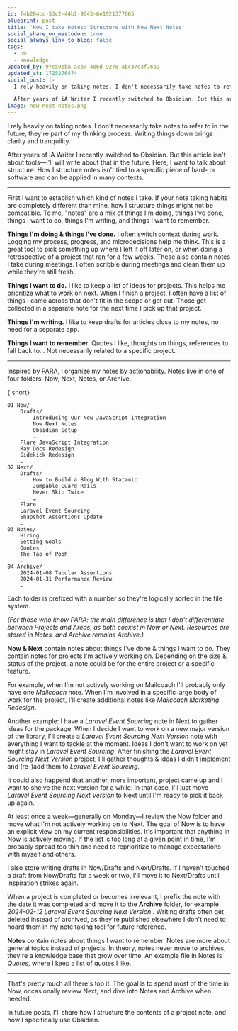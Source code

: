 ```yaml
---
id: f4b284cc-53c2-44b1-9643-6e1921377665
blueprint: post
title: 'How I take notes: Structure with Now Next Notes'
social_share_on_mastodon: true
social_always_link_to_blog: false
tags:
  - pm
  - knowledge
updated_by: 97c59bba-acb7-406d-9278-abc37e3f76a9
updated_at: 1725276474
social_post: |-
  I rely heavily on taking notes. I don't necessarily take notes to refer to in the future, they're part of my thinking process. Writing things down brings clarity and tranquility.

  After years of iA Writer I recently switched to Obsidian. But this article isn't about tools—I'll will write about that in the future. Here, I want to talk about structure. How I structure notes isn't tied to a specific piece of hard- or software and can be applied in many contexts.
image: now-next-notes.png
---
```

I rely heavily on taking notes. I don't necessarily take notes to refer to in the future, they're part of my thinking process. Writing things down brings clarity and tranquility.

After years of iA Writer I recently switched to Obsidian. But this article isn't about tools—I'll will write about that in the future. Here, I want to talk about structure. How I structure notes isn't tied to a specific piece of hard- or software and can be applied in many contexts.

<!--more-->

---

First I want to establish which kind of notes I take. If your note taking habits are completely different than mine, how I structure things might not be compatible. To me, "notes" are a mix of things I'm doing, things I've done, things I want to do, things I'm writing, and things I want to remember.

**Things I'm doing & things I've done.** I often switch context during work. Logging my process, progress, and microdecisions help me think. This is a great tool to pick something up where I left it off later on, or when doing a retrospective of a project that ran for a few weeks. These also contain notes I take during meetings. I often scribble during meetings and clean them up while they're still fresh.

**Things I want to do.** I like to keep a list of ideas for projects. This helps me prioritize what to work on next. When I finish a project, I often have a list of things I came across that don't fit in the scope or got cut. Those get collected in a separate note for the next time I pick up that project.

**Things I'm writing.** I like to keep drafts for articles close to my notes, no need for a separate app.

**Things I want to remember.** Quotes I like, thoughts on things, references to fall back to… Not necessarily related to a specific project.

---

Inspired by [PARA](https://fortelabs.com/blog/para/), I organize my notes by actionability. Notes live in one of four folders: Now, Next, Notes, or Archive.

{.short}
```
01 Now/
    Drafts/
	    Introducing Our New JavaScript Integration
        Now Next Notes
        Obsidian Setup
        …
    Flare JavaScript Integration
    Ray Docs Redesign
    Sidekick Redesign
    …
02 Next/
    Drafts/
	    How to Build a Blog With Statamic
	    Jumpable Guard Rails
	    Never Skip Twice
	    …
    Flare
    Laravel Event Sourcing 
	Snapshot Assertions Update
	…
03 Notes/
	Hiring
	Setting Goals
	Quotes
	The Tao of Pooh
	…
04 Archive/
	2024-01-08 Tabular Assertions
	2024-01-31 Performance Review
	…
```

Each folder is prefixed with a number so they're logically sorted in the file system.

*(For those who know PARA: the main difference is that I don't differentiate between Projects and Areas, as both coexist in Now or Next. Resources are stored in Notes, and Archive remains Archive.)*

**Now & Next** contain notes about things I've done & things I want to do. They contain notes for projects I'm actively working on. Depending on the size & status of the project, a note could be for the entire project or a specific feature.

For example, when I'm not actively working on Mailcoach I'll probably only have one _Mailcoach_ note. When I'm involved in a specific large body of work for the project, I'll create additional notes like _Mailcoach Marketing Redesign_.

Another example: I have a _Laravel Event Sourcing_ note in Next to gather ideas for the package. When I decide I want to work on a new major version of the library, I'll create a _Laravel Event Sourcing Next Version_ note with everything I want to tackle at the moment. Ideas I don't want to work on yet might stay in _Laravel Event Sourcing_. After finishing the _Laravel Event Sourcing Next Version_ project, I'll gather thoughts & ideas I didn't implement and (re-)add them to _Laravel Event Sourcing_.

It could also happend that another, more important, project came up and I want to shelve the next version for a while. In that case, I'll just move _Laravel Event Sourcing Next Version_ to Next until I'm ready to pick it back up again.

At least once a week—generally on Monday—I review the Now folder and move what I'm not actively working on to Next. The goal of Now is to have an explicit view on my current responsibilities. It's important that anything in Now is actively moving. If the list is too long at a given point in time, I'm probably spread too thin and need to reprioritize to manage expectations with myself and others.

I also store writing drafts in Now/Drafts and Next/Drafts. If I haven't touched a draft from Now/Drafts for a week or two, I'll move it to Next/Drafts until inspiration strikes again.

When a project is completed or becomes irrelevant, I prefix the note with the date it was completed and move it to the **Archive** folder, for example _2024-02-12 Laravel Event Sourcing Next Version_ . Writing drafts often get deleted instead of archived, as they're published elsewhere I don't need to hoard them in my note taking tool for future reference.

**Notes** contain notes about things I want to remember. Notes are more about general topics instead of projects. In theory, notes never move to archives, they're a knowledge base that grow over time. An example file in Notes is _Quotes_, where I keep a list of quotes I like.

---

That's pretty much all there's too it. The goal is to spend most of the time in Now, occasionally review Next, and dive into Notes and Archive when needed.

In future posts, I'll share how I structure the contents of a project note, and how I specifically use Obsidian.